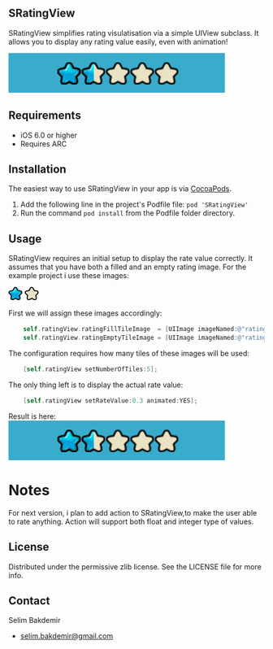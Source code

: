 ## SRatingView

SRatingView simplifies rating visulatisation via a simple UIView subclass. It allows you to display any rating value easily, even with animation!

![Sample](/RatingViewExample/sample.png?raw=true)

## Requirements
  - iOS 6.0 or higher
  - Requires ARC

## Installation

The easiest way to use SRatingView in your app is via [CocoaPods](http://cocoapods.org/ "CocoaPods").

1. Add the following line in the project's Podfile file: `pod 'SRatingView' `
2. Run the command `pod install` from the Podfile folder directory.

## Usage

SRatingView requires an initial setup to display the rate value correctly. 
It assumes that you have both a filled and an empty rating image. For the example project i use these images:

![Fill Image](/RatingViewExample/rating-star@2x.png?raw=true)
![Empty Image](/RatingViewExample/rating-star-empty@2x.png?raw=true)

First we will assign these images accordingly:

```objective-c
    self.ratingView.ratingFillTileImage  = [UIImage imageNamed:@"rating-star"];
    self.ratingView.ratingEmptyTileImage = [UIImage imageNamed:@"rating-star-empty"];
```
The configuration requires how many tiles of these images will be used:
```objective-c
	[self.ratingView setNumberOfTiles:5];
```
The only thing left is to display the actual rate value:

```objective-c
    [self.ratingView setRateValue:0.3 animated:YES];
```

Result is here:
![Result](/RatingViewExample/sample.png?raw=true)

# Notes

For next version, i plan to add action to SRatingView,to make the user able to rate anything.
Action will support both float and integer type of values.

## License
Distributed under the permissive zlib license. See the LICENSE file for more info.

## Contact
Selim Bakdemir

- selim.bakdemir@gmail.com
